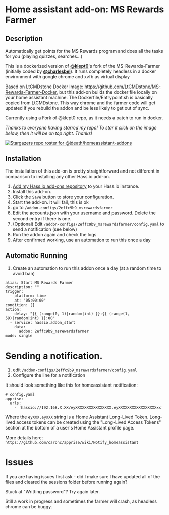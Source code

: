 # Home assistant add-on: MS Rewards Farmer

## Description
Automatically get points for the MS Rewards program and does all the tasks for you (playing quizzes, searches...)

This is a dockerized version of [**@klept0**](https://github.com/klept0)'s fork of the MS-Rewards-Farmer (initially coded by [**@charlesbel**](https://github.com/charlesbel)). It runs completely headless in a docker environment with google chrome and xvfb as virtual display

Based on LtCMDstone Docker Image: https://github.com/LtCMDstone/MS-Rewards-Farmer-Docker, but this add-on builds the docker file locally on your home assistant machine. The Dockerfile/Entrypoint.sh is basically copied from LtCMDstone. This way chrome and the farmer code will get updated if you rebuild the addon and be less likely to get out of sync.

Currently using a Fork of @klept0 repo, as it needs a patch to run in docker. 

_Thanks to everyone having starred my repo! To star it click on the image below, then it will be on top right. Thanks!_

[![Stargazers repo roster for @jdeath/homeassistant-addons](https://reporoster.com/stars/jdeath/homeassistant-addons)](https://github.com/jdeath/homeassistant-addons/stargazers)


## Installation

The installation of this add-on is pretty straightforward and not different in
comparison to installing any other Hass.io add-on.

1. [Add my Hass.io add-ons repository][repository] to your Hass.io instance.
1. Install this add-on.
1. Click the `Save` button to store your configuration.
1. Start the add-on. It will fail, this is ok
1. go to `/addon-configs/2effc9b9_msrewardsfarmer`
1. Edit the accounts.json with your username and password. Delete the second entry if there is one.
1. (Optional) Edit `/addon-configs/2effc9b9_msrewardsfarmer/config.yaml` to send a notification (see below)
1. Run the addon again and check the logs
1. After confirmed working, use an automation to run this once a day

## Automatic Running
1. Create an automation to run this addon once a day (at a random time to avoid ban)

```
alias: Start MS Rewards Farmer
description: ""
trigger:
  - platform: time
    at: "05:00:00"
condition: []
action:
  - delay: "{{ (range(0, 1)|random|int) }}:{{ (range(1, 59)|random|int) }}:00"
  - service: hassio.addon_start
    data:
      addon: 2effc9b9_msrewardsfarmer
mode: single
```

# Sending a notification.
1. edit `/addon-configs/2effc9b9_msrewardsfarmer/config.yaml`
1. Configure the line for a notification

It should look something like this for homeassistant notification:
```
# config.yaml
apprise:
  urls:
    - 'hassio://192.168.X.XX/eyXXXXXXXXXXXXXXXX.eyXXXXXXXXXXXXXXXXXxx'
```
Where the `eyXXX.eyXXX` string is a Home Assistant Long-Lived Token. Long-lived access tokens can be created using the "Long-Lived Access Tokens" section at the bottom of a user's Home Assistant profile page.

More details here: `https://github.com/caronc/apprise/wiki/Notify_homeassistant`

# Issues

If you are having issues first ask - did I make sure I have updated all of the files and cleared the sessions folder before running again?

Stuck at "Writting password"? Try again later.

Still a work in progress and sometimes the farmer will crash, as headless chrome can be buggy.

[repository]: https://github.com/jdeath/homeassistant-addons
